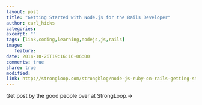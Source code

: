 ```yaml
---
layout: post
title: "Getting Started with Node.js for the Rails Developer"
author: carl_hicks 
categories:
excerpt: ""
tags: [link,coding,learning,nodejs,js,rails]
image:
   feature:
date: 2014-10-26T19:16:16-06:00
comments: true
share: true
modified:
link: http://strongloop.com/strongblog/node-js-ruby-on-rails-getting-started/
---
```


Get post by the good people over at StrongLoop.→
